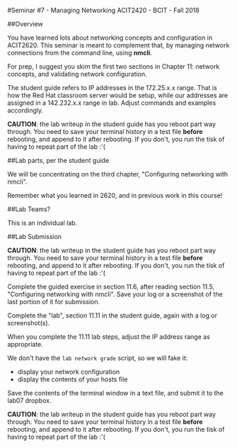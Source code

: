 #Seminar #7 - Managing Networking
ACIT2420 - BCIT - Fall 2018

##Overview

You have learned lots about networking concepts and configuration in ACIT2620.
This seminar is meant to complement that, by managing network connections
from the command line, using **nmcli**.

For prep, I suggest you skim the first two sections in Chapter 11: network concepts, and
validating network configuration.

The student guide refers to IP addresses in the 172.25.x.x range.
That is how the Red Hat classroom server would be setup, while
our addresses are assigned in a 142.232.x.x range in lab.
Adjust commands and examples accordingly.

**CAUTION**: the lab writeup in the student guide has you reboot part way through.
You need to save your terminal history in a test file **before** rebooting,
and append to it after rebooting. If you don't, you run the tisk of having to 
repeat part of the lab :'(

##Lab parts, per the student guide

We will be concentrating on the third chapter, "Configuring networking with nmcli".

Remember what you learned in 2620, and in previous work in this course!

##Lab Teams?

This is an individual lab.

##Lab Submission

**CAUTION**: the lab writeup in the student guide has you reboot part way through.
You need to save your terminal history in a test file **before** rebooting,
and append to it after rebooting. If you don't, you run the tisk of having to 
repeat part of the lab :'(

Complete the guided exercise in section 11.6, after reading section 11.5,
"Configuring networking with nmcli". Save your log or a screenshot of the last portion of
it for submission.

Complete the "lab", section 11.11 in the student guide, again with a log
or screenshot(s).

When you complete the 11.11 lab steps, adjust the IP
address range as appropriate.

We don't have the `lab network grade` script, so we will fake it:
- display your network configuration
- display the contents of your hosts file

Save the contents of the terminal window in a text file, and submit it to
the lab07 dropbox.

**CAUTION**: the lab writeup in the student guide has you reboot part way through.
You need to save your terminal history in a test file **before** rebooting,
and append to it after rebooting. If you don't, you run the tisk of having to 
repeat part of the lab :'(

